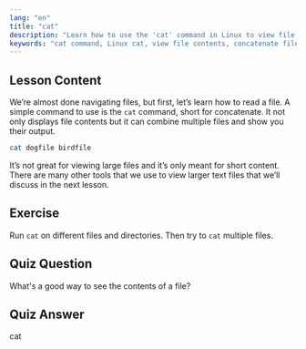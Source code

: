 ```yaml
---
lang: "en"
title: "cat"
description: "Learn how to use the 'cat' command in Linux to view file contents and concatenate files. A beginner-friendly guide to basic Linux commands."
keywords: "cat command, Linux cat, view file contents, concatenate files, Linux commands, beginner Linux, Linux tutorial, Linux guide"
---
```


## Lesson Content

We’re almost done navigating files, but first, let’s learn how to read a file. A simple command to use is the `cat` command, short for concatenate. It not only displays file contents but it can combine multiple files and show you their output.

```bash
cat dogfile birdfile
```

It’s not great for viewing large files and it’s only meant for short content. There are many other tools that we use to view larger text files that we’ll discuss in the next lesson.

## Exercise

Run `cat` on different files and directories. Then try to `cat` multiple files.

## Quiz Question

What's a good way to see the contents of a file?

## Quiz Answer

cat
